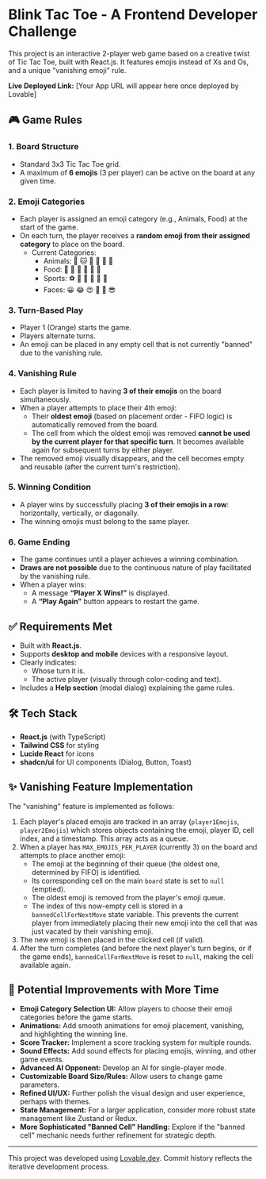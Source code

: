 
# Blink Tac Toe - A Frontend Developer Challenge

This project is an interactive 2-player web game based on a creative twist of Tic Tac Toe, built with React.js. It features emojis instead of Xs and Os, and a unique "vanishing emoji" rule.

**Live Deployed Link:** [Your App URL will appear here once deployed by Lovable]

## 🎮 Game Rules

### 1. **Board Structure**
*   Standard 3x3 Tic Tac Toe grid.
*   A maximum of **6 emojis** (3 per player) can be active on the board at any given time.

### 2. **Emoji Categories**
*   Each player is assigned an emoji category (e.g., Animals, Food) at the start of the game.
*   On each turn, the player receives a **random emoji from their assigned category** to place on the board.
    *   Current Categories:
        *   Animals: 🐶 🐱 🦊 🐼 🦁 🐯
        *   Food: 🍕 🍔 🍟 🍩 🍎 🍓
        *   Sports: ⚽ 🏀 🏈 🎾 🏐 🎳
        *   Faces: 😀 😂 😍 🥳 🤩 😎

### 3. **Turn-Based Play**
*   Player 1 (Orange) starts the game.
*   Players alternate turns.
*   An emoji can be placed in any empty cell that is not currently "banned" due to the vanishing rule.

### 4. **Vanishing Rule**
*   Each player is limited to having **3 of their emojis** on the board simultaneously.
*   When a player attempts to place their 4th emoji:
    *   Their **oldest emoji** (based on placement order - FIFO logic) is automatically removed from the board.
    *   The cell from which the oldest emoji was removed **cannot be used by the current player for that specific turn**. It becomes available again for subsequent turns by either player.
*   The removed emoji visually disappears, and the cell becomes empty and reusable (after the current turn's restriction).

### 5. **Winning Condition**
*   A player wins by successfully placing **3 of their emojis in a row**: horizontally, vertically, or diagonally.
*   The winning emojis must belong to the same player.

### 6. **Game Ending**
*   The game continues until a player achieves a winning combination.
*   **Draws are not possible** due to the continuous nature of play facilitated by the vanishing rule.
*   When a player wins:
    *   A message **“Player X Wins!”** is displayed.
    *   A **“Play Again”** button appears to restart the game.

## ✅ Requirements Met
*   Built with **React.js**.
*   Supports **desktop and mobile** devices with a responsive layout.
*   Clearly indicates:
    *   Whose turn it is.
    *   The active player (visually through color-coding and text).
*   Includes a **Help section** (modal dialog) explaining the game rules.

## 🛠️ Tech Stack
*   **React.js** (with TypeScript)
*   **Tailwind CSS** for styling
*   **Lucide React** for icons
*   **shadcn/ui** for UI components (Dialog, Button, Toast)

## ✨ Vanishing Feature Implementation
The "vanishing" feature is implemented as follows:
1.  Each player's placed emojis are tracked in an array (`player1Emojis`, `player2Emojis`) which stores objects containing the emoji, player ID, cell index, and a timestamp. This array acts as a queue.
2.  When a player has `MAX_EMOJIS_PER_PLAYER` (currently 3) on the board and attempts to place another emoji:
    *   The emoji at the beginning of their queue (the oldest one, determined by FIFO) is identified.
    *   Its corresponding cell on the main `board` state is set to `null` (emptied).
    *   The oldest emoji is removed from the player's emoji queue.
    *   The index of this now-empty cell is stored in a `bannedCellForNextMove` state variable. This prevents the current player from immediately placing their new emoji into the cell that was just vacated by their vanishing emoji.
3.  The new emoji is then placed in the clicked cell (if valid).
4.  After the turn completes (and before the next player's turn begins, or if the game ends), `bannedCellForNextMove` is reset to `null`, making the cell available again.

## 🚀 Potential Improvements with More Time
*   **Emoji Category Selection UI:** Allow players to choose their emoji categories before the game starts.
*   **Animations:** Add smooth animations for emoji placement, vanishing, and highlighting the winning line.
*   **Score Tracker:** Implement a score tracking system for multiple rounds.
*   **Sound Effects:** Add sound effects for placing emojis, winning, and other game events.
*   **Advanced AI Opponent:** Develop an AI for single-player mode.
*   **Customizable Board Size/Rules:** Allow users to change game parameters.
*   **Refined UI/UX:** Further polish the visual design and user experience, perhaps with themes.
*   **State Management:** For a larger application, consider more robust state management like Zustand or Redux.
*   **More Sophisticated "Banned Cell" Handling:** Explore if the "banned cell" mechanic needs further refinement for strategic depth.
---

This project was developed using [Lovable.dev](https://lovable.dev). Commit history reflects the iterative development process.
